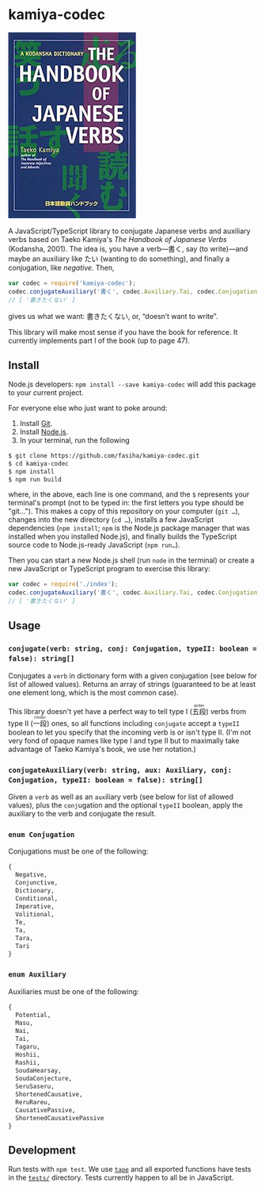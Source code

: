 # kamiya-codec

![Taeko Kamiya's "The Handbook of Japanese Verbs" cover](kamiya-verbs-cover.jpg)

A JavaScript/TypeScript library to conjugate Japanese verbs and auxiliary verbs based on Taeko Kamiya's *The Handbook of Japanese Verbs* (Kodansha, 2001). The idea is, you have a verb—書く, say (to write)—and maybe an auxiliary like たい (wanting to do something), and finally a conjugation, like *negative*. Then,
```js
var codec = require('kamiya-codec');
codec.conjugateAuxiliary('書く', codec.Auxiliary.Tai, codec.Conjugation.Negative)
// [ '書きたくない' ]
```
gives us what we want: 書きたくない, or, “doesn’t want to write”.

This library will make most sense if you have the book for reference. It currently implements part I of the book (up to page 47).

## Install

Node.js developers: `npm install --save kamiya-codec` will add this package to your current project.

For everyone else who just want to poke around:

1. Install [Git](https://git-scm.com/).
1. Install [Node.js](https://nodejs.org/).
1. In your terminal, run the following
```
$ git clone https://github.com/fasiha/kamiya-codec.git
$ cd kamiya-codec
$ npm install
$ npm run build
```
where, in the above, each line is one command, and the `$` represents your terminal's prompt (not to be typed in: the first letters you type should be "git…"). This makes a copy of this repository on your computer (`git …`), changes into the new directory (`cd …`), installs a few JavaScript dependencies (`npm install`; `npm` is the Node.js package manager that was installed when you installed Node.js), and finally builds the TypeScript source code to Node.js-ready JavaScript (`npm run…`).

Then you can start a new Node.js shell (run `node` in the terminal) or create a new JavaScript or TypeScript program to exercise this library:
```js
var codec = require('./index');
codec.conjugateAuxiliary('書く', codec.Auxiliary.Tai, codec.Conjugation.Negative)
// [ '書きたくない' ]
```

## Usage

### `conjugate(verb: string, conj: Conjugation, typeII: boolean = false): string[]`

Conjugates a `verb` in dictionary form with a given conjugation (see below for list of allowed values). Returns an array of strings (guaranteed to be at least one element long, which is the most common case).

This library doesn't yet have a perfect way to tell type I (<ruby>五段<rt>godan</rt></ruby>) verbs from type II (<ruby>一段<rt>ichidan</rt></ruby>) ones, so all functions including `conjugate` accept a `typeII` boolean to let you specify that the incoming verb is or isn't type II. (I'm not very fond of opaque names like type I and type II but to maximally take advantage of Taeko Kamiya's book, we use her notation.)

### `conjugateAuxiliary(verb: string, aux: Auxiliary, conj: Conjugation, typeII: boolean = false): string[]`

Given a `verb` as well as an `aux`iliary verb (see below for list of allowed values), plus the `conj`ugation and the optional `typeII` boolean, apply the auxiliary to the verb and conjugate the result.

### `enum Conjugation`
Conjugations must be one of the following:
```
{
  Negative,
  Conjunctive,
  Dictionary,
  Conditional,
  Imperative,
  Volitional,
  Te,
  Ta,
  Tara,
  Tari
}
```

### `enum Auxiliary`
Auxiliaries must be one of the following:
```
{
  Potential,
  Masu,
  Nai,
  Tai,
  Tagaru,
  Hoshii,
  Rashii,
  SoudaHearsay,
  SoudaConjecture,
  SeruSaseru,
  ShortenedCausative,
  ReruRareu,
  CausativePassive,
  ShortenedCausativePassive
}
```

## Development
Run tests with `npm test`. We use [`tape`](https://github.com/substack/tape) and all exported functions have tests in the [`tests/`](./tests) directory. Tests currently happen to all be in JavaScript.
